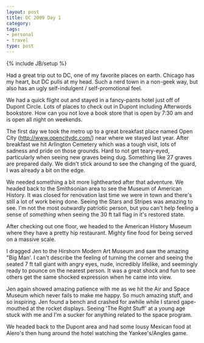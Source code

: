 ```yaml
---
layout: post
title: DC 2009 Day 1
category: 
tags: 
- personal
- travel
type: post
---
```

{% include JB/setup %}

Had a great trip out to DC, one of my favorite places on earth. Chicago has my heart, but DC pulls at my head. Such a nerd town in a non-geek way, but also has an ugly self-indulgent / self-promotional feel. 

We had a quick flight out and stayed in a fancy-pants hotel just off of Dupont Circle. Lots of places to check out in Dupont including Afterwords bookstore. How can you not love a book store that is open by 7:30 am and is open all night on weekends. 

The first day we took the metro up to a great breakfast place named Open City (http://www.opencitydc.com/) near where we stayed last year. After breakfast we hit Arlington Cemetery which was a tough visit, lots of sadness and pride on those grounds. Hard to not get teary-eyed, particularly when seeing new graves being dug. Something like 27 graves are prepared daily. We didn't stick around to see the changing of the guard, I was already a bit on the edge. 

We needed something a bit more lighthearted after that adventure. We headed back to the Smithsonian area to see the Museum of American History. It was closed for renovation last time we were in town and there's still a lot of work being done. Seeing the Stars and Stripes was amazing to see. I'm not the most outwardly patriotic person, but you can't help feeling a sense of *something* when seeing the 30 ft tall flag in it's restored state. 

After checking out one floor, we headed to the American History Museum where they have a pretty hip restaurant. Mighty fine food for being served on a massive scale. 

I dragged Jen to the Hirshorn Modern Art Museum and saw the amazing "Big Man'. I can't describe the feeling of turning the corner and seeing the seated 7 ft tall giant with angry eyes, nude, incredibly lifelike, and seemingly ready to pounce on the nearest person.  It was a great shock and fun to see others get the same shocked expression when he came into view. 

Jen again showed amazing patience with me as we hit the Air and Space Museum which never fails to make me happy. So much amazing stuff, and so inspiring. Jen found a bench and crashed for awhile while I stared gape-mouthed at the rocket displays. Seeing 'The Right Stuff' at a young age stuck with me and I'm a sucker for anything related to the space program. 

We headed back to the Dupont area and had some lousy Mexican food at Alero's then hung around the hotel watching the Yankee's/Angles game.
